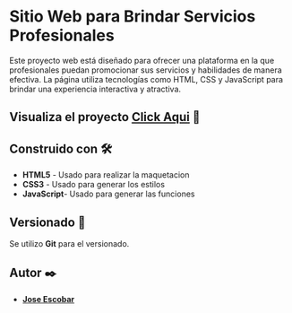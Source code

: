 # Sitio Web para Brindar Servicios Profesionales

Este proyecto web está diseñado para ofrecer una plataforma en la que profesionales puedan promocionar sus servicios y habilidades de manera efectiva. La página utiliza tecnologías como HTML, CSS y JavaScript para brindar una experiencia interactiva y atractiva.

## Visualiza el proyecto [Click Aqui](https://joseescbr.github.io/sitio-web-servicios/) 🚀
 

## Construido con 🛠️

* **HTML5** - Usado para realizar la maquetacion
* **CSS3** - Usado para generar los estilos
* **JavaScript**- Usado para generar las funciones

## Versionado 📌

Se utilizo **Git** para el versionado. 

## Autor ✒️

* [**Jose Escobar**](https://github.com/Joseescbr)
